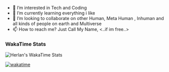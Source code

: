 - 👀 I’m interested in Tech and Coding
- 🌱 I’m currently learning everything i like 
- 💞️ I’m looking to collaborate on other Human, Meta Human , Inhuman and all kinds of people on earth and Multiverse
- 📫 How to reach me? Just Call My Name, <..if im free..>

### WakaTime Stats
![Herlan's WakaTime Stats]([https://github-readme-stats.vercel.app](https://github.com/anuraghazra/github-readme-stats)/api/wakatime?username=herlanmustopa&layout=compact&theme=radical)

[![wakatime](https://wakatime.com/badge/user/40ad9877-c2fe-48ac-9aeb-aa5288d29967.svg)](https://wakatime.com/@40ad9877-c2fe-48ac-9aeb-aa5288d29967)


<!---
herlanmustopa/herlanmustopa is a ✨ special ✨ repository because its `README.md` (this file) appears on your GitHub profile.
